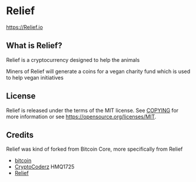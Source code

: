 Relief
============

https://Relief.io

What is Relief?
---------------------

Relief is a cryptocurrency designed to help the animals

Miners of Relief will generate a coins for a vegan charity fund which is used to help vegan initiatives

License
-------

Relief is released under the terms of the MIT license. See [COPYING](COPYING) for more
information or see https://opensource.org/licenses/MIT.

Credits
-------

Relief was kind of forked from Bitcoin Core, more specifically from Relief
* [bitcoin](https://github.com/bitcoin/bitcoin)
* [CryptoCoderz](https://github.com/CryptoCoderz/Espers.git) HMQ1725
* [Relief](https://github.com/Relief/Relief)
